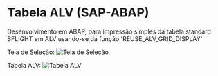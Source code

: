 # Tabela ALV (SAP-ABAP)

Desenvolvimento em ABAP, para impressão simples da tabela standard SFLIGHT em ALV usando-se da função 'REUSE_ALV_GRID_DISPLAY'

Tela de Seleção: 
![Tela de Seleção](https://user-images.githubusercontent.com/59098153/88109802-83c27380-cb81-11ea-9a15-de7e08448bb9.png)

Tabela ALV:
![Tabela ALV](https://user-images.githubusercontent.com/59098153/88106287-9df95300-cb7b-11ea-8dbb-c1f80b3593e1.png)




